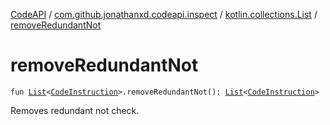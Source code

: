 [CodeAPI](../../index.md) / [com.github.jonathanxd.codeapi.inspect](../index.md) / [kotlin.collections.List](index.md) / [removeRedundantNot](.)

# removeRedundantNot

`fun `[`List`](https://kotlinlang.org/api/latest/jvm/stdlib/kotlin.collections/-list/index.html)`<`[`CodeInstruction`](../../com.github.jonathanxd.codeapi/-code-instruction.md)`>.removeRedundantNot(): `[`List`](https://kotlinlang.org/api/latest/jvm/stdlib/kotlin.collections/-list/index.html)`<`[`CodeInstruction`](../../com.github.jonathanxd.codeapi/-code-instruction.md)`>`

Removes redundant not check.

